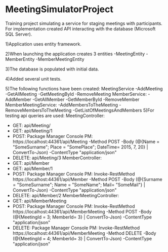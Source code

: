 # MeetingSimulatorProject
Training project simulating a service for staging meetings with participants.
For implementation created API interacting with the database (Microsoft SQL Server).

1)Application uses entity framework.

2)When launching the application creates 3 entities
-MeetingEntity
-MemberEntity
-MemberMeetingEntity

3)The database is populated with initial data.

4)Added several unit tests.

5)The following functions have been created:
MeetingService
-AddMeeting
-GetAllMeeting
-GetMeetingById
-RemoveMeeting
MemberService:
-AddMember
-GetAllMember
-GetMemberById
-RemoveMember
MemberMeetingService:
-AddMembersToTheMeeting
-RemoveMembersToTheMeeting
-GetListOfMeetingsAndMembers
5)For testing api queries are used: 
MeetingController: 
- GET: api/Meeting/
- GET: api/Meeting/1
- POST: Package Manager Console PM: https://localhost:44361/api/Meeting -Method POST -Body (@{Name = "SomeSurname"; Place = "SomePlace"; DateTime= 2015, 7, 20} | ConvertTo-Json) -ContentType "application/json"
- DELETE: api/Meeting/3
MemberController:
- GET: api/Member
- GET: api/Member/1
- POST: Package Manager Console PM: Invoke-RestMethod https://localhost:44361/api/Member -Method POST -Body (@{Surname = "SomeSurname"; Name = "SomeName"; Mail= "SomeMail"} | ConvertTo-Json) -ContentType "application/json"
- DELETE: api/Member/2
MemberMeetingController:
- GET: api/MemberMeeting
- POST: Package Manager Console PM: Invoke-RestMethod https://localhost:44361/api/MemberMeeting -Method POST -Body (@{MeetingId = 3; MemberId= 3} | ConvertTo-Json) -ContentType "application/json"
- DELETE: Package Manager Console PM: Invoke-RestMethod https://localhost:44361/api/MemberMeeting -Method DELETE -Body (@{MeetingId = 4; MemberId= 3} | ConvertTo-Json) -ContentType "application/json"
